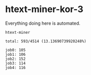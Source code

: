 # htext-miner-kor-3

Everything doing here is automated.

```
htext-miner

total: 593/4514 (13.13690739920248%)

job0: 105
job1: 106
job2: 152
job3: 114
job4: 116
```